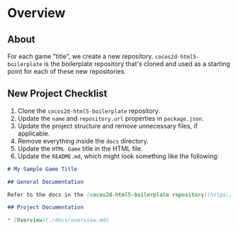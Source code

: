 # Overview

## About

For each game "title", we create a new repository. `cocos2d-html5-boilerplate` is the boilerplate repository that's cloned and used as a starting point for each of these new repositories.

## New Project Checklist

1. Clone the `cocos2d-html5-boilerplate` repository.
2. Update the `name` and `repository.url` properties in `package.json`.
3. Update the project structure and remove unnecessary files, if applicable.
4. Remove everything inside the `docs` directory.
5. Update the `HTML Game` title in the HTML file.
6. Update the `README.md`, which might look something like the following:

```markdown
# My Sample Game Title

## General Documentation

Refer to the docs in the [cocos2d-html5-boilerplate repository](https://github.com/curriculum-advantage/cocos2d-html5-boilerplate).

## Project Documentation

* [Overview](./docs/overview.md)
```
